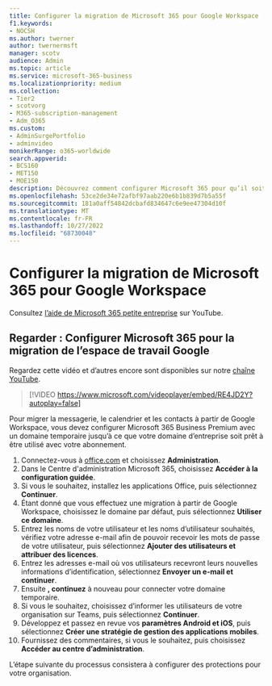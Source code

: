 ```yaml
---
title: Configurer la migration de Microsoft 365 pour Google Workspace
f1.keywords:
- NOCSH
ms.author: twerner
author: twernermsft
manager: scotv
audience: Admin
ms.topic: article
ms.service: microsoft-365-business
ms.localizationpriority: medium
ms.collection:
- Tier2
- scotvorg
- M365-subscription-management
- Adm_O365
ms.custom:
- AdminSurgePortfolio
- adminvideo
monikerRange: o365-worldwide
search.appverid:
- BCS160
- MET150
- MOE150
description: Découvrez comment configurer Microsoft 365 pour qu’il soit prêt pour la migration à partir de Google Workspace.
ms.openlocfilehash: 53ce2de34e72afbf97aab220e6b1b839d7b5a55f
ms.sourcegitcommit: 181a0aff54842dcbafd834647c6e9ee47304d10f
ms.translationtype: MT
ms.contentlocale: fr-FR
ms.lasthandoff: 10/27/2022
ms.locfileid: "68730048"
---
```

# <a name="set-up-microsoft-365-for-google-workspace-migration"></a>Configurer la migration de Microsoft 365 pour Google Workspace

Consultez [l’aide de Microsoft 365 petite entreprise](https://go.microsoft.com/fwlink/?linkid=2197659) sur YouTube.

## <a name="watch-set-up-microsoft-365-for-google-workspace-migration"></a>Regarder : Configurer Microsoft 365 pour la migration de l’espace de travail Google

Regardez cette vidéo et d’autres encore sont disponibles sur notre [chaîne YouTube](https://go.microsoft.com/fwlink/?linkid=2198101).

> [!VIDEO https://www.microsoft.com/videoplayer/embed/RE4JD2Y?autoplay=false]

Pour migrer la messagerie, le calendrier et les contacts à partir de Google Workspace, vous devez configurer Microsoft 365 Business Premium avec un domaine temporaire jusqu’à ce que votre domaine d’entreprise soit prêt à être utilisé avec votre abonnement.

1. Connectez-vous à [office.com](https://office.com) et choisissez **Administration**.
1. Dans le Centre d'administration Microsoft 365, choisissez **Accéder à la configuration guidée**. 
1. Si vous le souhaitez, installez les applications Office, puis sélectionnez **Continuer**. 
1. Étant donné que vous effectuez une migration à partir de Google Workspace, choisissez le domaine par défaut, puis sélectionnez **Utiliser ce domaine**. 
1. Entrez les noms de votre utilisateur et les noms d’utilisateur souhaités, vérifiez votre adresse e-mail afin de pouvoir recevoir les mots de passe de votre utilisateur, puis sélectionnez **Ajouter des utilisateurs et attribuer des licences**. 
1. Entrez les adresses e-mail où vos utilisateurs recevront leurs nouvelles informations d’identification, sélectionnez **Envoyer un e-mail et continuer**.
1. Ensuite **, continuez** à nouveau pour connecter votre domaine temporaire. 
1. Si vous le souhaitez, choisissez d’informer les utilisateurs de votre organisation sur Teams, puis sélectionnez **Continuer**.
1. Développez et passez en revue vos **paramètres Android et iOS**, puis sélectionnez **Créer une stratégie de gestion des applications mobiles**.
1. Fournissez des commentaires, si vous le souhaitez, puis choisissez **Accéder au centre d’administration**.

L’étape suivante du processus consistera à configurer des protections pour votre organisation.
